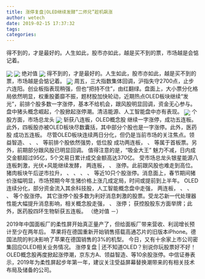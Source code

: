 ```yaml
---
title: 涨停复盘|OLED继续发酵“二师兄”趁机飙涨
author: wetech
date: 2019-02-15 17:37:32
tags: 
categories: 
---
```

得不到的，才是最好的。人生如此，股市亦如此，越是买不到的票，市场越是会惦记着。
<!-- more -->
<img align="center" border="0" src="http://invest-images-external.cbndata.org/5LiA6LSiQUJT/images/f4c5ceba381cd60aa745dc97fc678b6eae71137b.png" />
<img align="center" border="0" src="http://invest-images-external.cbndata.org/5LiA6LSiQUJT/images/0bbf29330fbe4d41e4d0baff320910233b39cbaa.png" />
绝对值
<img align="center" border="0" src="http://invest-images-external.cbndata.org/5LiA6LSiQUJT/images/a95f5a0ab709f2d3eb930b41df35e87fd92e3ad5.png" />
得不到的，才是最好的。人生如此，股市亦如此，越是买不到的票，市场越是会惦记着。
<img align="center" border="0" src="http://invest-images-external.cbndata.org/5LiA6LSiQUJT/images/a51a963cb67956068f40e595be654537239f5dc5.png" />
周五，三大指数集体回调，沪指失守2700点，止步六连阳。创业板指表现稍强，但也“把持不住”，由红翻绿。盘面上，大小票分化格局依然明显，权重股萎靡不振，题材股加快轮动，近期热点OLED板块继续“发光”，前排个股多数一字涨停，基本不给机会，跟风股明显回调，资金无心参与。盘中猪头概念崛起，个股掀起涨停潮。清洁能源、人工智能盘中亦有表现。
<img align="center" border="0" src="http://invest-images-external.cbndata.org/5LiA6LSiQUJT/images/79dc93118892a9f29a083371606fbeb48044283b.png" />
个股方面，市场总龙头
<img align="center" border="0" src="http://invest-images-external.cbndata.org/5LiA6LSiQUJT/images/ada06035b360c4b74369eeab6db9c91ba0b7ec8a.png" />
斩获八连板，OLED概念股
继续一字涨停，成功五连板。此外，四板股亦被OLED板块尽数囊括，其中部分个股也是一字涨停。此外，医药股
成功五连板。
尽管OLED板块连续两日分化，但仍是当前市场的关注焦点。领益智造、
、
、
等前排个股依然强势，低位股
成功两连板，
、
等属于首板票。另外，前期部分跟风股已明显回调。
值得注意的是，“吸金大王”
魅力不减，日内成交金额超过95亿，5个交易日累计成交金额高达370亿。
受市场总龙头银星能源八连板刺激，光伏+风能继续发酵，
两连板，
、
涨停。此前跟风股也难走到高位。
猪肉板块午后逆市拉升，
、
、
、
、
等近10只个股涨停。消息面上，春节期间猪价涨幅明显，市场预期今年生猪价格上涨几成定局，时间或提前到上半年。
OLED连续分化，部分资金流入其余科技股，人工智能概念盘中走强，
两连板，
、
、
、
等个股涨停。
其它涨停个股多数为利好消息刺激的股票。受龙芯新一代处理器性能大幅提升消息影响，相关概念股走强，
、
涨停；
获控股股东方面举牌；此外，医药股四环生物斩获五连板。
（绝对值 －）
 
 
2019年中国面板厂的柔性屏开始真正量产了，但给面板厂带来营收、利润增长预计至少在两年后。
苹果将在德国重新开始销售搭载高通芯片的旧版本iPhone。德国法院的判决影响了苹果在德国销售的3%的机型。
今日，又有十余家上市公司密集回应OLED相关业务情况。
涨停复盘 | 还不知道OLED？别说你玩股票好不好！
OLED概念股再度掀起涨停潮，京东方A、领益智造、等10余股涨停。中信证券表示，2019年为柔性屏起步年第一年，建议关注受益屏幕替换潮带来的有相关技术布局及储备的公司。
